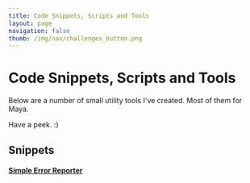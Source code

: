 ```yaml
---
title: Code Snippets, Scripts and Tools
layout: page
navigation: false
thumb: /img/nav/challenges_button.png
---
```

# Code Snippets, Scripts and Tools

Below are a number of small utility tools I've created. Most of them for Maya.

Have a peek. :)

## Snippets

#### [Simple Error Reporter](err_report.html)
